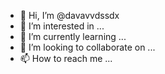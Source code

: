 - 👋 Hi, I’m @davavvdssdx
- 👀 I’m interested in ...
- 🌱 I’m currently learning ...
- 💞️ I’m looking to collaborate on ...
- 📫 How to reach me ...

<!---
davavvdssdx/davavvdssdx is a ✨ special ✨ repository because its `README.md` (this file) appears on your GitHub profile.
You can click the Preview link to take a look at your changes.
--->
